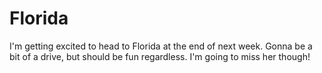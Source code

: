 # Florida

I'm getting excited to head to Florida at the end of next week. Gonna be a bit of a drive, but should be fun regardless. I'm going to miss her though!

